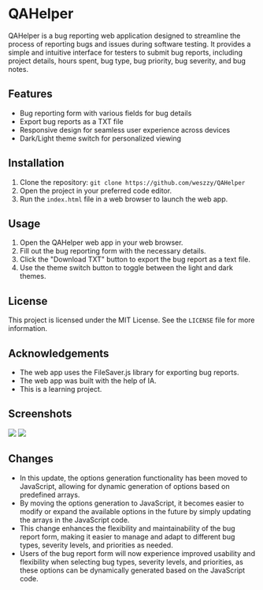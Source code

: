 # QAHelper

QAHelper is a bug reporting web application designed to streamline the process of reporting bugs and issues during software testing. It provides a simple and intuitive interface for testers to submit bug reports, including project details, hours spent, bug type, bug priority, bug severity, and bug notes.

## Features

- Bug reporting form with various fields for bug details
- Export bug reports as a TXT file
- Responsive design for seamless user experience across devices
- Dark/Light theme switch for personalized viewing

## Installation

1. Clone the repository: `git clone https://github.com/weszzy/QAHelper`
2. Open the project in your preferred code editor.
3. Run the `index.html` file in a web browser to launch the web app.

## Usage

1. Open the QAHelper web app in your web browser.
2. Fill out the bug reporting form with the necessary details.
3. Click the "Download TXT" button to export the bug report as a text file.
4. Use the theme switch button to toggle between the light and dark themes.

## License

This project is licensed under the MIT License. See the `LICENSE` file for more information.

## Acknowledgements

- The web app uses the FileSaver.js library for exporting bug reports.
- The web app was built with the help of IA.
- This is a learning project.

## Screenshots
<img src="https://i.imgur.com/f5NwgBZ.png">
<img src="https://i.imgur.com/izBgfpM.png">

## Changes
- In this update, the options generation functionality has been moved to JavaScript, allowing for dynamic generation of options based on predefined arrays.
- By moving the options generation to JavaScript, it becomes easier to modify or expand the available options in the future by simply updating the arrays in the JavaScript code.
- This change enhances the flexibility and maintainability of the bug report form, making it easier to manage and adapt to different bug types, severity levels, and priorities as needed.
- Users of the bug report form will now experience improved usability and flexibility when selecting bug types, severity levels, and priorities, as these options can be dynamically generated based on the JavaScript code.
